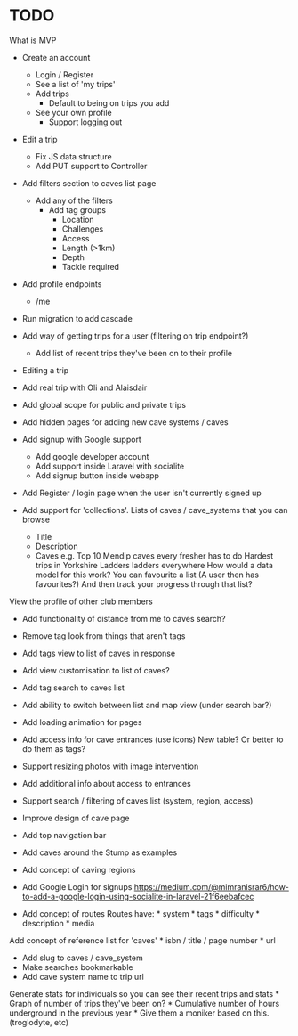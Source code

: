 # TODO
What is MVP
* Create an account
    * Login / Register
    * See a list of 'my trips'
    * Add trips
        * Default to being on trips you add
    * See your own profile
        * Support logging out
* Edit a trip
    * Fix JS data structure
    * Add PUT support to Controller


* Add filters section to caves list page
    * Add any of the filters
        * Add tag groups
            * Location
            * Challenges
            * Access
            * Length (>1km)
            * Depth
            * Tackle required
* Add profile endpoints
    * /me
* Run migration to add cascade
* Add way of getting trips for a user (filtering on trip endpoint?)
    * Add list of recent trips they've been on to their profile
* Editing a trip
* Add real trip with Oli and Alaisdair
* Add global scope for public and private trips
* Add hidden pages for adding new cave systems / caves
* Add signup with Google support
    * Add google developer account
    * Add support inside Laravel with socialite
    * Add signup button inside webapp
* Add Register / login page when the user isn't currently signed up
* Add support for 'collections'. Lists of caves / cave_systems that you can browse
    * Title
    * Description
    * Caves
    e.g. Top 10 Mendip caves every fresher has to do
         Hardest trips in Yorkshire
         Ladders ladders everywhere
    How would a data model for this work? You can favourite a list (A user then has favourites?)
    And then track your progress through that list?

View the profile of other club members

* Add functionality of distance from me to caves search?
* Remove tag look from things that aren't tags
* Add tags view to list of caves in response
* Add view customisation to list of caves?
* Add tag search to caves list
* Add ability to switch between list and map view (under search bar?)
* Add loading animation for pages
* Add access info for cave entrances (use icons) New table? Or better to do them as tags?
* Support resizing photos with image intervention
* Add additional info about access to entrances
* Support search / filtering of caves list (system, region, access)

* Improve design of cave page

* Add top navigation bar

* Add caves around the Stump as examples

* Add concept of caving regions

* Add Google Login for signups https://medium.com/@mimranisrar6/how-to-add-a-google-login-using-socialite-in-laravel-21f6eebafcec

* Add concept of routes
    Routes have:
        * system
        * tags
        * difficulty
        * description
        * media

Add concept of reference list for 'caves'
    * isbn / title / page number
    * url

* Add slug to caves / cave_system
* Make searches bookmarkable
* Add cave system name to trip url

Generate stats for individuals so you can see their recent trips and stats
    * Graph of number of trips they've been on?
    * Cumulative number of hours underground in the previous year
        * Give them a moniker based on this. (troglodyte, etc)